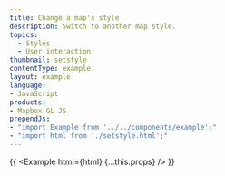 ```yaml
---
title: Change a map's style
description: Switch to another map style.
topics:
  - Styles
  - User interaction
thumbnail: setstyle
contentType: example
layout: example
language:
- JavaScript
products:
- Mapbox GL JS
prependJs:
- "import Example from '../../components/example';"
- "import html from './setstyle.html';"
---
```


{{ <Example html={html} {...this.props} /> }}
